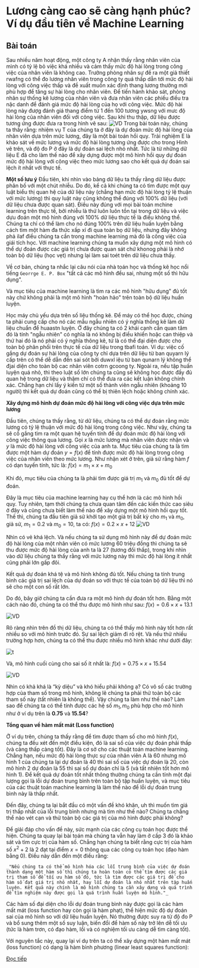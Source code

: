 # Lương càng cao sẽ càng hạnh phúc? Ví dụ đầu tiên về Machine Learning

## **Bài toán**

Sau nhiều năm hoạt động, một công ty A nhận thấy rằng nhân viên của mình có tỷ lệ bỏ việc khá nhiều và cảm thấy mức độ hài lòng trong công việc của nhân viên là không cao. Trưởng phòng nhân sự đề ra một giả thiết rwafng có thể đo lương nhân viên trong công ty quá thấp dẫn tới mức độ hài lòng với công việc thấp và đề xuất muốn xác định thang lương thưởng mới phù hợp để tăng sự hài lòng cho nhân viên. Để tiến hành khảo sát, phòng nhân sự thống kê lương của nhân viên và đưa nhân viên các phiếu điều tra nặc danh để đánh giá mức độ hài lòng của họ với công việc. Mức độ hài lòng này đượg đánh giá thang điểm từ 1 đến 100 tương ywsng với mưc độ hài lòng của nhân viên đối với công việc. Sau khi thu thập, dữ liệu được tương ứng được đưa ra trong hình vẽ sau:
![VD](https://tek4.vn/public_files/5f6a8ff5-f44c-4588-962c-ce0fb1860fce)
Trong bài toán này, chúng ta thấy rằng: nhiệm vụ T của chúng ta ở đây là dự đoán mức độ hài lòng của nhân viên dựa trên mức lương, đây là một bài toán hồi quy. Trải nghiệm E là khảo sát về mức lương và mức độ hài lòng tương ứng được cho trong Hình vẽ trên, và độ đo P ở đây là dự đoán sai lệch nhỏ nhất. Tức là từ những dữ liệu E đã cho làm thế nào để xây dựng được một mô hình hồi quy dự đoán mức độ hài lòng với công việc theo mức lương sao cho kết quả dự đoán sai lệch ít nhất với thực tế.

**Một số lưu ý**
Đầu tiên, khi nhìn vào bảng dữ liệu ta thấy rằng dữ liệu được phân bố với một chút nhiễu. Do đó, kể cả khi chúng ta có tìm được một quy luật biểu thị quan hệ của dữ liệu này (chẳng hạn mức độ hài lòng tỷ lệ thuận với mức lương) thì quy luật này cũng không thể đúng với 100% dữ liệu (với dữ liệu chưa được quan sát). Điều này đúng với mọi bài toán mchine learning trên thực tế, bởi nhiễu là thứ luôn luôn tồn tại trong dữ liệu và việc dựu đoán một mô hình đúng với 100% dữ liệu thực tế là điều không thể. Chúng ta chỉ có thể làm cho nó đúng 100% trên dữ liệu huấn luyện bằng cách tìm một hàm đa thức xấp xỉ đi qua toàn bọ dữ liệu, nhưng đây không phả ilaf điều chúng ta cần trong machine learning mà đó là công việc của giái tích học. Với machine learning chúng ta muốn xây dựng một mô hình có thể dự đoán được các giá trị chưa được quan sát chứ khonog phải là nhớ toàn bộ dữ liệu (học vẹt) nhưng lại làm sai toét trên dữ liệu chưa thấy.

Về cơ bản, chúng ta nhắc lại câu nói của nhà toán học và thống kê học nổi tiếng `Georrge E. P. Box` "tất cả các mô hình đều sai, nhưng một số thì hữu dụng".

Và mục tiêu của machine learning là tìm ra các mô hình "hữu dụng" đủ tốt này chứ không phải là một mô hình "hoàn hảo" trên toàn bộ dữ liệu huấn luyện.

Học máy chủ yếu dựa trên số liệu thống kê. Để máy có thể học được, chúng ta phải cung cấp cho nó các mẫu ngẫu nhiên có ý nghĩa thống kê làm dữ liệu chuẩn để huaastn luyện. Ở đây chúng ta có 2 khái cạnh cần quan tâm đó là tính "ngẫu nhiên" có nghĩa là nó không bị điều khiển hoặc can thiệp và thứ hai đó là nó phải có ý nghĩa thông kê, tứ là có thể đại diện được cho toàn bộ phân phối trên thực tế của dữ liệu trong tbafi toán. Ví dụ: việc cố gắng dự đoán sự hài lòng  của công ty chỉ dựa trên dữ liệu từ ban quyarn lý cấp trên có thể dễ dẫn đến sai sót bởi duwxl iệu từ ban qunarn lý không thể đjai diện cho toàn bộ cac nhân viên cotrn gcoong ty. Ngoài ra, nếu tập huấn luyện quá nhỏ, thì theo luật số lớn chúng ta cũng sẽ không học được đầy đủ quan hệ trong dữ liệu và thậm chí có thể đưa ra các kết luận không chính xác. Chẳng hạn chỉ lấy ý kiến từ một số thành viên ngẫu nhiên (khoảng 10 người) thì kết quả dự đoán cũng có thể bị thiên lệch hoặc không chính xác.

**Xây dựng mô hình dự đoán mức độ hài lòng với công việc dựa trên mức lương**

Đầu tiên, chúng ta thấy rằng, từ dữ liệu, chúng ta có thể dự đoán rằng mức lương có tỷ lệ thuận với mức độ hài lòng trong công việc. Như vậy, chúng ta sẽ cố gắng tìm ra một quan hệ tuyến tính để dự đoán mức độ hài lòng với công việc thông qua lương. Gọi $x$ là mức lương mà nhân viên được nhận và $y$ là mức độ hài lòng với công việc của anh ta. Mục tiêu của chúng ta là tìm được một hàm dự đoán $y = f(x)$ để tính được mức độ hài lòng trong công việc của nhân viên theo mức lương. Như nhận xét ở trên, giả sử rằng hàm $f$ có dạn tuyến tính, tức là: 
$f(x) = m_1 \times x + m_0$

Khi đó, mục tiêu của chúng ta là phải tìm được giá trị $m_1$ và $m_0$ đủ tốt để dự đoán.

Đây là mục tiêu của machine learning hay cụ thể hơn là các mô hình hồi quy. Tuy nhiên, tạm thời chúng ta chưa quan tâm đến các kiến thức cao siêu ở đây và cũng chưa biết làm thế nào để xây dựng một mô hình hồi quy tốt. Thế thì, chúng ta đầu tiên giả sử khởi tạo một giá trị bất kỳ cho $m_1$ và $m_0$, giả sử, $m_1 = 0.2$ và $m_0 = 10$, ta có:
$f(x) = 0.2 \times x + 12$
![VD](https://tek4.vn/public_files/f0a6f668-bec8-4e03-97ea-6f74b57fea33)

Nhìn có vẻ khá lệch. Và nếu chúng ta sử dụng mô hình này để dự đoán mức độ hài lòng của một nhân viên có mức lương 60 triệu đồng thì chúng ta sẽ thu được mức độ hài lòng của anh ta là 27 (tương đối thấp), trong khi nhìn vào dữ liệu chúng ta thấy rằng với mức lương này thì mức độ hài lòng ít nhất cũng phải lớn gấp đôi.

Kết quả dự đoán khá tệ và mô hình không đủ tốt. Nếu chúng ta tính trung bình các giá trị sai lệch của dự đoán so với thực tế của toàn bộ dữ liệu thì nó sẽ cho một con số rất lớn.

Do đó, bây giờ chúng ta cần đưa ra một mô hình dự đoán tốt hơn. Bằng một cách nào đó, chúng ta có thể thu được mô hình như sau:
$f(x) = 0.6 \times x + 13.1$

![VD](https://tek4.vn/public_files/10f6573d-b6e4-47fc-b68e-bc3d53d96832)

Rõ ràng nhìn trên đồ thị dữ liệu, chúng ta có thể thấy mô hình này tốt hơn rất nhiều so với mô hình trước đó. Sự sai lệch giảm đi rõ rệt. Và nếu thử nhiều trường hợp hơn, chúng ta có thể thu được nhiều mô hình khác như dưới đây:

![t](https://tek4.vn/public_files/1296a06d-3669-4cc1-9db3-69ca39ce6e9a)

Và, mô hình cuối cùng cho sai số ít nhất là:
$f(x) = 0.75 \times x + 15.54$

![VD](https://tek4.vn/public_files/3abd1188-11de-4e86-a046-738b5a66c1d3)

Nhìn có khả khá là “kỳ diệu” và khó hiểu phải không ạ? Có vô số các trường hợp của tham số trong mô hinh, không lẽ chúng ta phải thử toàn bộ các tham số này (tất nhiên là không thể). Vậy chúng ta làm như thế nào? Làm sao để chúng ta có thể tính được các hệ số $m_1, m_0$ phù hợp cho mô hình như ở ví dụ trên là **0.75** và **15.54**?

**Tổng quan về hàm mất mát (Loss function)**

Ở ví dụ trên, chúng ta thấy rằng để tìm được tham số cho mô hình $f(x)$, chúng ta đều xét đến một điều kiện, đó là sai số của việc dự đoán phải thấp (và càng thấp càng tốt). Đây là cơ sở cho các thuật toán machine learning. Chẳng hạn, nếu mức độ hài lòng thực sự của nhân viên A là 60 nhưng mô hình 1 của chúng ta lại dự đoán là 40 thì sai số của việc dự đoán là 20, còn mô hình 2 dự đoán là 55 thì sai số dự đoán chỉ là 5 (và tất nhiên tốt hơn mô hình 1). Để kết quả dự đoán tốt nhất thông thường chúng ta cần tính một đại lượng gọi là lỗi dự đoán trung bình trên toàn bộ tập huấn luyện, và mục tiêu của các thuật toán machine learning là làm thế nào để lỗi dự đoán trung bình này là thấp nhất.

Đến đây, chúng ta lại bắt đầu có một vấn đề khó khăn, uh thì muốn tìm giá trị thấp nhất của lỗi trung bình nhưng mà tìm như thế nào? Chúng ta chẳng thể nào vét cạn và thử toàn bộ các giá trị của mô hình được phải không?

Để giải đáp cho vấn đề này, sức mạnh của các công cụ toán học được thể hiện. Chúng ta quay lại bài toán mà chúng ta vẫn hay làm ở cấp 3 đó là khảo sát và tìm cực trị của hàm số. Chẳng hạn chúng ta biết rằng cực trị của hàm số $x^2 + 2$ là 2 đạt tại điểm $x = 0$ thông qua các công cụ toán học (đạo hàm bằng 0). Điều này dẫn đến một điều rằng:

```
_"Nếu chúng ta có thể mô hình hóa các lỗi trung bình của việc dự đoán thành dạng một hàm số thì chúng ta hoàn toàn có thể tìm được các giá trị tham số để tối ưu hàm số đó, tức là tìm được các giá trị để cho hàm số đạt giá trị nhỏ nhất, hay lỗi dự đoán là nhỏ nhất trên tập huấn luyện. Kết quả này chính là mô hình chúng ta cần xây dựng và quá trình để tìm nghiệm này được gọi là quá trình huấn luyện mô hình."_
```

Các hàm số đại diện cho lỗi dự đoán trung bình này được gọi là các hàm mất mát (loss function hay còn gọi là hàm phạt), thể hiện mức độ dự đoán sai của mô hình so với dữ liệu huấn luyện. Nó thường được suy ra từ độ đo P và bổ sung thêm một số suy luận, biến đổi để hàm số này trở lên dễ tối ưu (tức là hàm trơn, có đạo hàm, lồi và có nghiệm tối ưu càng dễ tìm càng tốt).

Với nguyên tắc này, quay lại ví dụ trên ta có thể xây dựng một hàm mất mát (loss function) có dạng là hàm bình phương (linear least squares function):

[Đọc tiếp](https://tek4.vn/khoa-hoc/machine-learning-co-ban/luong-cang-cao-se-cang-hanh-phuc-vi-du-dau-tien-ve-machine-learning)

